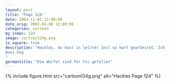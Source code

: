 ```yaml
---
layout: post
title: "Page 124"
date: 2003-11-05 12:00:00
date_orig: 2002-02-08 12:00:00
categories: cartoon
my_index: 124
image: cartoon124g.png
is_square: true
description: "Hackles, du hast in letzter Zeit so hart gearbeitet. Ich möchte dich zum Frühstück einladen Nein Danke, Boss. Ich esse nicht was? Sonst lehnst du aber nie ein alles-was-du-essen-kannst Frühstück ab Was ist los Irgenwas stimmt hier nicht Oh Nein! Er wirds herauskriegen...Ich muss mir schnell was einfallen lassen. Wau Ich bin ruiniert
Boss Dog
"
germantitle: "Die Würfel sind für Vic gefallen"
---
```


{% include figure.html src="cartoon124g.png" alt="Hackles Page 124"  %}

